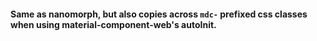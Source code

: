 #### Same as nanomorph, but also copies across `mdc-` prefixed css classes when using material-component-web's autoInit.